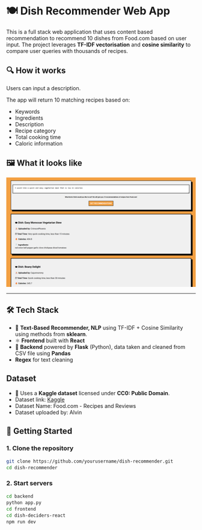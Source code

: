 # 🍽️ Dish Recommender Web App

This is a full stack web application that uses content based recommendation to recommend 10 dishes from Food.com based on user input. The project leverages **TF-IDF vectorisation** and **cosine similarity** to compare user queries with thousands of recipes.

## 🔍 How it works

Users can input a description.

The app will return 10 matching recipes based on:

- Keywords
- Ingredients
- Description
- Recipe category
- Total cooking time
- Caloric information


## 🖼️ What it looks like 

![Screenshot of UI](dish-deciders-screenshot.png "Dish Deciders UI")

---

## 🛠️ Tech Stack

- 🧠 **Text-Based Recommender, NLP** using TF-IDF + Cosine Similarity using methods from **sklearn**. 
- ⚛️ **Frontend** built with **React**
- 🐍 **Backend** powered by **Flask** (Python), data taken and cleaned from CSV file using **Pandas** 
- **Regex** for text cleaning

## Dataset
- 📄 Uses a **Kaggle dataset** licensed under **CC0: Public Domain**.
- Dataset link: [Kaggle](https://www.kaggle.com/datasets/irkaal/foodcom-recipes-and-reviews)
- Dataset Name: Food.com - Recipes and Reviews
- Dataset uploaded by: Alvin 

## 🚀 Getting Started

### 1. Clone the repository
```bash
git clone https://github.com/yourusername/dish-recommender.git
cd dish-recommender
```
### 2. Start servers

```bash
cd backend 
python app.py 
cd frontend 
cd dish-deciders-react
npm run dev 
```




